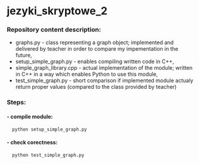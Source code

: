 # jezyki_skryptowe_2

### Repository content description:

* graphs.py - class representing a graph object; implemented and delivered by teacher in order to compare my impementation in the future,
* setup_simple_graph.py - enables compiling written code in C++,
* simple_graph_library.cpp - actual implementation of the module; written in C++ in a way which enables Python to use this module,
* test_simple_graph.py - short comparison if implemented module actualy return proper values (compared to the class provided by teacher)

### Steps:
#### - compile module: 
``` 
  python setup_simple_graph.py
```
#### - check corectness: 
``` 
  python test_simple_graph.py
```
